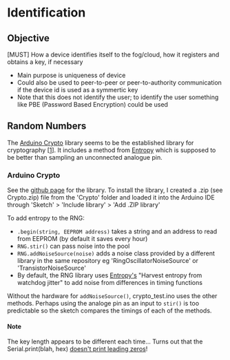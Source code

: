# Identification

## Objective
[MUST] How a device identifies itself to the fog/cloud, how it registers and obtains a key, if necessary
- Main purpose is uniqueness of device
- Could also be used to peer-to-peer or peer-to-authority communication if the device id is used as a symmertic key
- Note that this does not identify the user; to identify the user something like PBE (Password Based Encryption) could be used


## Random Numbers

The [Arduino Crypto](https://rweather.github.io/arduinolibs/crypto.html) library seems to be the established library for cryptography [[1](http://playground.arduino.cc/Main/LibraryList#Cryptography)]. It includes a method from [Entropy](https://sites.google.com/site/astudyofentropy/project-definition/timer-jitter-entropy-sources/entropy-library) which is supposed to be better than sampling an unconnected analogue pin.

### Arduino Crypto
See the [github page](https://github.com/rweather/arduinolibs) for the library. To install the library, I created a .zip (see Crypto.zip) file from the 'Crypto' folder and loaded it into the Arduino IDE through 'Sketch' > 'Include library' > 'Add .ZIP library'

To add entropy to the RNG:
- `.begin(string, EEPROM address)` takes a string and an address to read from EEPROM (by default it saves every hour)
- `RNG.stir()` can pass noise into the pool
- `RNG.addNoiseSource(noise)` adds a noise class provided by a different library in the same repository eg 'RingOscillatorNoiseSource' or 'TransistorNoiseSource'
- By default, the RNG library uses [Entropy's](https://sites.google.com/site/astudyofentropy/project-definition/timer-jitter-entropy-sources/entropy-library) "Harvest entropy from watchdog jitter" to add noise from differences in timing functions

Without the hardware for `addNoiseSource()`, crypto_test.ino uses the other methods. Perhaps using the analoge pin as an input to `stir()` is too predictable so the sketch compares the timings of each of the methods.

#### Note
The key length appears to be different each time... Turns out that the Serial.print(blah, hex) [doesn't print leading zeros](https://forum.arduino.cc/index.php?topic=38107.0)!
